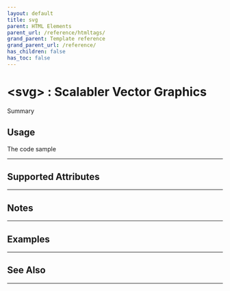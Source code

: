 ```yaml
---
layout: default
title: svg
parent: HTML Elements
parent_url: /reference/htmltags/
grand_parent: Template reference
grand_parent_url: /reference/
has_children: false
has_toc: false
---
```


# &lt;svg&gt; : Scalabler Vector Graphics

Summary

## Usage

 The code sample

---

## Supported Attributes


---

## Notes


---

## Examples


---


## See Also


---

